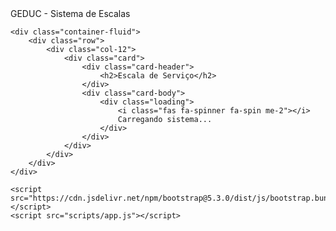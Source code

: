 <!DOCTYPE html>
<html lang="pt-BR">
<head>
    <meta charset="UTF-8">
    <meta name="viewport" content="width=device-width, initial-scale=1.0">
    <title>Sistema de Escalas - GEDUC</title>
    <link href="https://cdn.jsdelivr.net/npm/bootstrap@5.3.0/dist/css/bootstrap.min.css" rel="stylesheet">
    <link rel="stylesheet" href="https://cdn.jsdelivr.net/npm/flatpickr/dist/flatpickr.min.css">
    <link rel="stylesheet" href="https://cdnjs.cloudflare.com/ajax/libs/font-awesome/6.4.0/css/all.min.css">
    <link rel="stylesheet" href="styles/style.css">
</head>
<body>
    <nav class="navbar navbar-dark bg-primary">
        <div class="container-fluid">
            <span class="navbar-brand mb-0 h1">
                <i class="fas fa-calendar-alt me-2"></i>
                GEDUC - Sistema de Escalas
            </span>
        </div>
    </nav>

    <div class="container-fluid">
        <div class="row">
            <div class="col-12">
                <div class="card">
                    <div class="card-header">
                        <h2>Escala de Serviço</h2>
                    </div>
                    <div class="card-body">
                        <div class="loading">
                            <i class="fas fa-spinner fa-spin me-2"></i>
                            Carregando sistema...
                        </div>
                    </div>
                </div>
            </div>
        </div>
    </div>

    <script src="https://cdn.jsdelivr.net/npm/bootstrap@5.3.0/dist/js/bootstrap.bundle.min.js"></script>
    <script src="scripts/app.js"></script>
</body>
</html>